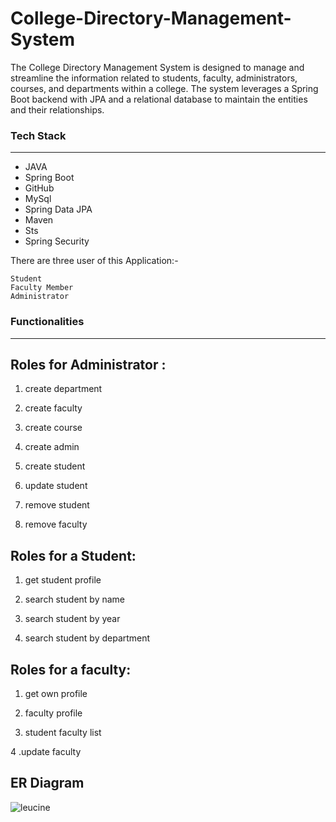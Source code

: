 # College-Directory-Management-System

The College Directory Management System is designed to manage and streamline the information related to students, faculty, administrators, courses, and departments within a college. The system leverages a Spring Boot backend with JPA and a relational database to maintain the entities and their relationships.

### Tech Stack

------------

- JAVA
- Spring Boot
- GitHub
- MySql
- Spring Data JPA
- Maven
- Sts
- Spring Security

There are three user of this Application:-

    Student
    Faculty Member
    Administrator


### Functionalities

------------
## Roles for Administrator :

1. create department

2. create faculty

3. create course

4. create admin

5. create student

6. update student

7. remove student

8. remove faculty


## Roles for a Student:

1. get student profile

2. search student by name

3. search student by year

4. search student by department

## Roles for a faculty:

1. get own profile

2. faculty profile

3. student faculty list

4 .update faculty


## ER Diagram

![leucine](https://github.com/user-attachments/assets/b76bd0fa-7b5c-44ec-a588-c2dad5ba2b7e)
